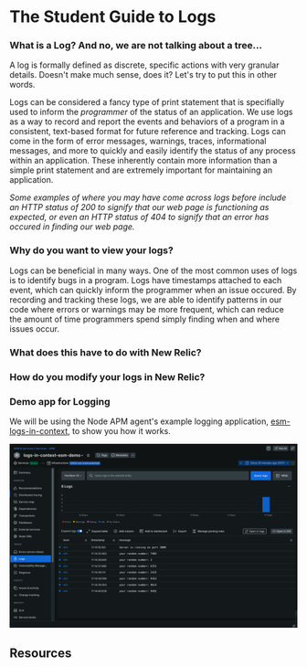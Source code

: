 # The Student Guide to Logs

### What is a Log? And no, we are not talking about a tree...
A log is formally defined as discrete, specific actions with very granular details. Doesn't make much sense, does it? Let's try to put this in other words.

Logs can be considered a fancy type of print statement that is specifially used to inform the *programmer* of the status of an application. We use logs as a way to record and report the events and behaviors of a program in a consistent, text-based format for future reference and tracking. Logs can come in the form of error messages, warnings, traces, informational messages, and more to quickly and easily identify the status of any process within an application. These inherently contain more information than a simple print statement and are extremely important for maintaining an application.

*Some examples of where you may have come across logs before include an HTTP status of 200 to signify that our web page is functioning as expected, or even an HTTP status of 404 to signify that an error has occured in finding our web page.*

### Why do you want to view your logs?
Logs can be beneficial in many ways. One of the most common uses of logs is to identify bugs in a program. Logs have timestamps attached to each event, which can quickly inform the programmer when an issue occured. By recording and tracking these logs, we are able to identify patterns in our code where errors or warnings may be more frequent, which can reduce the amount of time programmers spend simply finding when and where issues occur.

### What does this have to do with New Relic?
<!-- what new relic does with logs and where to find them -->

<!-- Images or video on how to view it in New Relic -->

### How do you modify your logs in New Relic?

<!-- Information on how it's used in New Relic -->

### Demo app for Logging

We will be using the Node APM agent's example logging application, [esm-logs-in-context](https://github.com/newrelic/newrelic-node-examples/tree/main/application-logging/esm-logs-in-context), to show you how it works.

![1724264936119](image/README/1724264936119.png)


## Resources
<!-- Resources for further learning -->